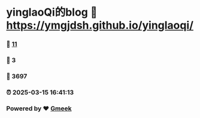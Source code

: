 # yinglaoQi的blog :link: https://ymgjdsh.github.io/yinglaoqi/ 
### :page_facing_up: [11](https://ymgjdsh.github.io/yinglaoqi//tag.html) 
### :speech_balloon: 3 
### :hibiscus: 3697 
### :alarm_clock: 2025-03-15 16:41:13 
### Powered by :heart: [Gmeek](https://github.com/Meekdai/Gmeek)
